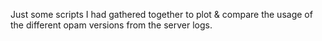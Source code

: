 Just some scripts I had gathered together to plot & compare the usage of the
different opam versions from the server logs.

